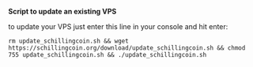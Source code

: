 **Script to update an existing VPS**

to update your VPS just enter this line in your console and hit enter:

`rm update_schillingcoin.sh && wget https://schillingcoin.org/download/update_schillingcoin.sh && chmod 755 update_schillingcoin.sh && ./update_schillingcoin.sh`
